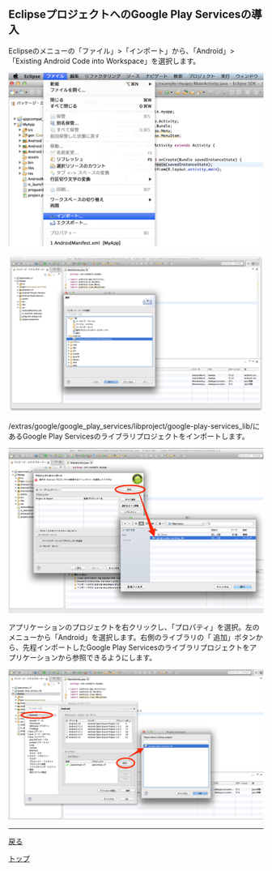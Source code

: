 ## EclipseプロジェクトへのGoogle Play Servicesの導入

Eclipseのメニューの「ファイル」>「インポート」から、「Android」>「Existing Android Code into Workspace」を選択します。


![googlePlayServices01](./img01.png)


![googlePlayServices01](./img02.png)


<android-sdk>/extras/google/google_play_services/libproject/google-play-services_lib/にあるGoogle Play Servicesのライブラリプロジェクトをインポートします。


![googlePlayServices01](./img03.png)


アプリケーションのプロジェクトを右クリックし、「プロパティ」を選択。左のメニューから「Android」を選択します。右側のライブラリの「
追加」ボタンから、先程インポートしたGoogle Play Servicesのライブラリプロジェクトをアプリケーションから参照できるようにします。


![googlePlayServices01](./img04.png)

---
[戻る](../README.md)

[トップ](/lang/ja/README.md)
